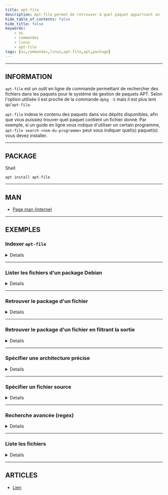 ```yaml
---
title: apt-file
description: Apt-file permet de retrouver à quel paquet appartient un fichier.
hide_table_of_contents: false
hide_title: false
keywords:
    - os
    - commandes
    - linux
    - apt-file
tags: [os,commandes,linux,apt-file,apt,package]
---
```


----

## INFORMATION

`apt-file` est un outil en ligne de commande permettant de rechercher des fichiers dans les paquets pour le système de gestion de paquets APT. Selon l'option utilisée il est proche de la commande `dpkg -S` mais il est plus lent qu'`apt-file`.

`apt-file` indexe le contenu des paquets dans vos dépôts disponibles, afin que vous puissiez trouver quel paquet contient un fichier donné. Par exemple, si un guide en ligne vous indique d'utiliser un certain programme, `apt-file search <nom-du-programme>` peut vous indiquer quel(s) paquet(s) vous devez installer.

----

## PACKAGE

<span class="code_language">Shell</span>

```shell
apt install apt-file
```

----


## MAN

- [Page man (interne)](man/cmd_apt-file_man)

----

## EXEMPLES

### Indexer `apt-file`

<details>

C'est bien sûr une commande qu'il faudra réutiliser lorsque l'on mettra à jour le fichier `/etc/apt/sources.list`.

<span class="code_language">Shell</span>

```shell
apt-file update
```

</details>

----

### Lister les fichiers d'un package Debian

<details>

<span class="code_language">Shell</span>

```shell
apt-file show fail2ban
```

<span class="code_language">Sortie</span>

```text
fail2ban: /etc/default/fail2ban
fail2ban: /etc/fail2ban/action.d/abuseipdb.conf
fail2ban: /etc/fail2ban/action.d/apf.conf
fail2ban: /etc/fail2ban/action.d/apprise.conf
fail2ban: /etc/fail2ban/action.d/blocklist_de.conf
fail2ban: /etc/fail2ban/action.d/bsd-ipfw.conf
fail2ban: /etc/fail2ban/action.d/cloudflare-token.conf
fail2ban: /etc/fail2ban/action.d/cloudflare.conf
fail2ban: /etc/fail2ban/action.d/complain.conf
fail2ban: /etc/fail2ban/action.d/dshield.conf
fail2ban: /etc/fail2ban/action.d/dummy.conf
fail2ban: /etc/fail2ban/action.d/firewallcmd-allports.conf
fail2ban: /etc/fail2ban/action.d/firewallcmd-common.conf
fail2ban: /etc/fail2ban/action.d/firewallcmd-ipset.conf
fail2ban: /etc/fail2ban/action.d/firewallcmd-multiport.conf
fail2ban: /etc/fail2ban/action.d/firewallcmd-new.conf
...
fail2ban: /usr/share/man/man1/fail2ban-python.1.gz
fail2ban: /usr/share/man/man1/fail2ban-regex.1.gz
fail2ban: /usr/share/man/man1/fail2ban-server.1.gz
fail2ban: /usr/share/man/man1/fail2ban-testcases.1.gz
fail2ban: /usr/share/man/man1/fail2ban.1.gz
fail2ban: /usr/share/man/man5/jail.conf.5.gz
```

</details>

----

### Retrouver le package d'un fichier

<details>

<span class="code_language">Shell</span>

```shell
apt-file search /usr/bin/htpasswd
```

<span class="code_language">Sortie</span>

```text
apache2-utils: /usr/bin/htpasswd
```

</details>

----

### Retrouver le package d'un fichier en filtrant la sortie

<details>

<span class="code_language">Shell</span>

```shell
apt-file search ip | grep -E "bin/ip$"
```

<span class="code_language">Sortie</span>

```text
iproute2: /bin/ip
iproute2: /sbin/ip
```

</details>

----

###  Spécifier une architecture précise

<details>

<span class="code_language">Shell</span>

```shell
apt-search /usr/bin/owncloud -a amd64
```

</details>

----

### Spécifier un fichier source

<details>

<span class="code_language">Shell</span>

```shell
apt-file show apache2 --sources-list /opt/sources.list.test
```

</details>

----

### Recherche avancée (regex)

<details>

`apt-file` supporte les regex pour la recherche (https://manpages.debian.org/man/perlreref)

<span class="code_language">Shell</span>

```shell
apt-file search -x "bin/dig$"
apt-file search -x "bin/file[sn]"
```

</details>

----

### Liste les fichiers

<details>

`apt-file` peut également lister le contenu d'un paquet :

<span class="code_language">Shell</span>

```shell
apt-file list libmp3lame0
```

<span class="code_language">Sortie</span>

```text
libmp3lame0: /usr/lib/x86_64-linux-gnu/libmp3lame.so.0
libmp3lame0: /usr/lib/x86_64-linux-gnu/libmp3lame.so.0.0.0
libmp3lame0: /usr/share/doc/libmp3lame0/changelog.Debian.amd64.gz
libmp3lame0: /usr/share/doc/libmp3lame0/changelog.Debian.gz
libmp3lame0: /usr/share/doc/libmp3lame0/changelog.gz
libmp3lame0: /usr/share/doc/libmp3lame0/copyright
```

</details>

----

## ARTICLES

- [Lien](articles/cmd_apt-file_art)